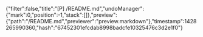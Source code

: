 {"filter":false,"title":"[P] /README.md","undoManager":{"mark":0,"position":-1,"stack":[]},"preview":{"path":"/README.md","previewer":"preview.markdown"},"timestamp":1428265990360,"hash":"67452301efcdab8998badcfe10325476c3d2e1f0"}